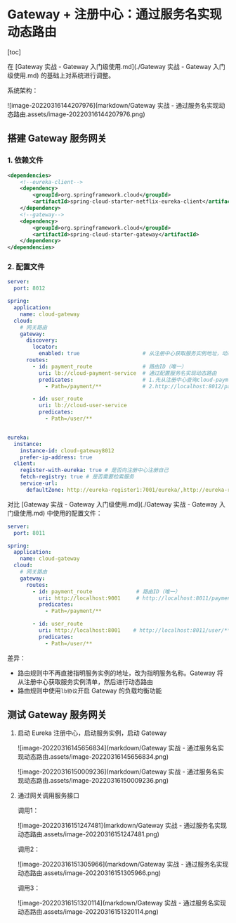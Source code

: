 # Gateway + 注册中心：通过服务名实现动态路由

[toc]



在 [Gateway 实战 - Gateway 入门级使用.md](./Gateway 实战 - Gateway 入门级使用.md) 的基础上对系统进行调整。



系统架构：

![image-20220316144207976](markdown/Gateway 实战 - 通过服务名实现动态路由.assets/image-20220316144207976.png)



## 搭建 Gateway 服务网关

### 1. 依赖文件

```xml
<dependencies>
    <!--eureka-client-->
    <dependency>
        <groupId>org.springframework.cloud</groupId>
        <artifactId>spring-cloud-starter-netflix-eureka-client</artifactId>
    </dependency>
    <!--gateway-->
    <dependency>
        <groupId>org.springframework.cloud</groupId>
        <artifactId>spring-cloud-starter-gateway</artifactId>
    </dependency>
</dependencies>
```

### 2. 配置文件

```yaml
server:
  port: 8012

spring:
  application:
    name: cloud-gateway
  cloud:
    # 网关路由
    gateway:
      discovery:
        locator:
          enabled: true                    # 从注册中心获取服务实例地址，动态路由
      routes:
        - id: payment_route                # 路由ID（唯一）
          uri: lb://cloud-payment-service  # 通过配置服务名实现动态路由
          predicates:                      # 1.先从注册中心查询cloud-payment-service的实例列表，然后根据负载均衡策略选择一个实例
            - Path=/payment/**             # 2.http://localhost:8012/payment/**  -->  http://{实例地址}/payment/**

        - id: user_route
          uri: lb://cloud-user-service
          predicates:
            - Path=/user/**


eureka:
  instance:
    instance-id: cloud-gateway8012
    prefer-ip-address: true
  client:
    register-with-eureka: true # 是否向注册中心注册自己
    fetch-registry: true # 是否需要检索服务
    service-url:
      defaultZone: http://eureka-register1:7001/eureka/,http://eureka-register2:7002/eureka/,http://eureka-register3:7003/eureka/
```

对比 [Gateway 实战 - Gateway 入门级使用.md](./Gateway 实战 - Gateway 入门级使用.md) 中使用的配置文件：

```yaml
server:
  port: 8011

spring:
  application:
    name: cloud-gateway
  cloud:
    # 网关路由
    gateway:
      routes:
        - id: payment_route              # 路由ID（唯一）
          uri: http://localhost:9001     # http://localhost:8011/payment/**  ->  http://localhost:9001/payment/**
          predicates:
            - Path=/payment/**

        - id: user_route
          uri: http://localhost:8001    # http://localhost:8011/user/**  ->  http://localhost:8001/user/**
          predicates:
            - Path=/user/**
```

差异：

-   路由规则中不再直接指明服务实例的地址，改为指明服务名称。Gateway 将从注册中心获取服务实例清单，然后进行动态路由
-   路由规则中使用`lb协议`开启 Gateway 的负载均衡功能

## 测试 Gateway 服务网关

1.   启动 Eureka 注册中心，启动服务实例，启动 Gateway

     ![image-20220316145656834](markdown/Gateway 实战 - 通过服务名实现动态路由.assets/image-20220316145656834.png)

     ![image-20220316150009236](markdown/Gateway 实战 - 通过服务名实现动态路由.assets/image-20220316150009236.png)

2.   通过网关调用服务接口

     调用1：

     ![image-20220316151247481](markdown/Gateway 实战 - 通过服务名实现动态路由.assets/image-20220316151247481.png)

     调用2：

     ![image-20220316151305966](markdown/Gateway 实战 - 通过服务名实现动态路由.assets/image-20220316151305966.png)

     调用3：

     ![image-20220316151320114](markdown/Gateway 实战 - 通过服务名实现动态路由.assets/image-20220316151320114.png)

